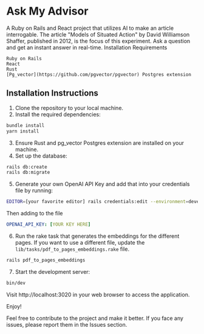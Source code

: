 # Ask My Advisor

A Ruby on Rails and React project that utilizes AI to make an article interrogable. The article "Models of Situated Action" by David Williamson Shaffer, published in 2012, is the focus of this experiment. Ask a question and get an instant answer in real-time.
Installation Requirements

    Ruby on Rails
    React
    Rust
    [Pg_vector](https://github.com/pgvector/pgvector) Postgres extension

## Installation Instructions

1. Clone the repository to your local machine.
2. Install the required dependencies:

```bash
bundle install
yarn install
```

3. Ensure Rust and pg_vector Postgres extension are installed on your machine.
4. Set up the database:
```bash
rails db:create
rails db:migrate
```
5. Generate your own OpenAI API Key and add that into your credentials file by running:
```bash
EDITOR=[your favorite editor] rails credentials:edit --environment=development
```

Then adding to the file
```yaml
OPENAI_API_KEY: [YOUR KEY HERE]
```
6. Run the rake task that generates the embeddings for the different pages. If you want to use a different file, update the `lib/tasks/pdf_to_pages_embeddings.rake` file.

```bash
rails pdf_to_pages_embeddings
```

7. Start the development server:
```bash
bin/dev
```

Visit http://localhost:3020 in your web browser to access the application.

Enjoy!

Feel free to contribute to the project and make it better. If you face any issues, please report them in the Issues section.
